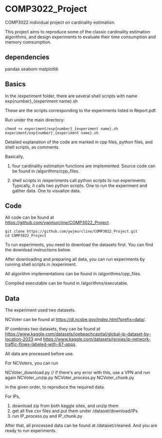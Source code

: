 # COMP3022_Project
COMP3022 individual project on cardinality estimation.

This project aims to reproduce some of the classic cardinality estimation algorithms, and design experiments to evaluate their time consumption and memory comsumption.


## dependencies
pandas
seaborn
matplotlib


## Basics

In the /experiment folder, there are several shell scripts with name exp{number}_{experiment name}.sh

These are the scripts corresponding to the experiments listed in Report.pdf.


Run under the main directory:

```
chmod +x experiment/exp{number}_{experiment name}.sh
experiment/exp{number}_{experiment name}.sh
```

Detailed explanation of the code are marked in cpp files, python files, and shell scripts, as comments.


Basically,

1. four cardinality estimation functions are implemented. Source code can be found in /algorithms/cpp_files.

2. shell scripts in /experiments call python scripts to run experiments. Typically, it calls two python scripts. One to run the experiment and gather data. One to visualize data.


## Code

All code can be found at https://github.com/ywjmurcline/COMP3022_Project.

```
git clone https://github.com/ywjmurcline/COMP3022_Project.git
cd COMP3022_Project
```

To run experiments, you need to download the datasets first. You can find the download instructions below.

After downloading and preparing all data, you can run experiments by running shell scripts in /experiment.

All algorithm implementations can be found in /algorithms/cpp_files.

Compiled executable can be found in /algorithms/executable.



## Data

The experiment used two datasets.

NCVoter can be found at https://dl.ncsbe.gov/index.html?prefix=data/.

IP combines two datasets, they can be found at https://www.kaggle.com/datasets/joebeachcapital/global-ip-dataset-by-location-2023 and https://www.kaggle.com/datasets/jsrojas/ip-network-traffic-flows-labeled-with-87-apps.

All data are processed before use.

For NCVoters, you can run

NCVoter_download.py  // if there's any error with this, use a VPN and run again
NCVoter_unzip.py
NCVoter_process.py
NCVoter_chunk.py

in the given order, to reproduce the required data.


For IPs, 

1. download zip from both kaggle sites, and unzip them
2. get all five csv files and put them under /dataset/download/IPs
3. run IP_process.py and IP_chunk.py


After that, all processed data can be found at /dataset/cleaned. And you are ready to run experiments.